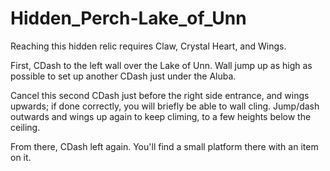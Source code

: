 # Hidden_Perch-Lake_of_Unn

Reaching this hidden relic requires Claw, Crystal Heart, and Wings.

First, CDash to the left wall over the Lake of Unn.  Wall jump up as high as possible to set up another CDash just under the Aluba.

Cancel this second CDash just before the right side entrance, and wings upwards; if done correctly, you will briefly be able to wall cling. Jump/dash outwards and wings up again to keep climing, to a few heights below the ceiling.

From there, CDash left again. You'll find a small platform there with an item on it.
